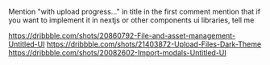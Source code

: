 Mention "with upload progress..." in title
in the first comment mention that if you want to implement it in nextjs or other components ui libraries, tell me

https://dribbble.com/shots/20860792-File-and-asset-management-Untitled-UI
https://dribbble.com/shots/21403872-Upload-Files-Dark-Theme
https://dribbble.com/shots/20082602-Import-modals-Untitled-UI
